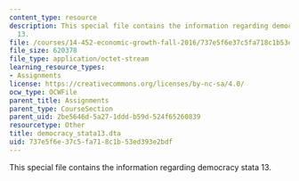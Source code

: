 ```yaml
---
content_type: resource
description: This special file contains the information regarding democracy stata
  13.
file: /courses/14-452-economic-growth-fall-2016/737e5f6e37c5fa718c1b53ed393e2bdf_democracy_stata13.dta
file_size: 620378
file_type: application/octet-stream
learning_resource_types:
- Assignments
license: https://creativecommons.org/licenses/by-nc-sa/4.0/
ocw_type: OCWFile
parent_title: Assignments
parent_type: CourseSection
parent_uid: 2be5646d-5a27-1ddd-b59d-524f65260839
resourcetype: Other
title: democracy_stata13.dta
uid: 737e5f6e-37c5-fa71-8c1b-53ed393e2bdf
---
```

This special file contains the information regarding democracy stata 13.